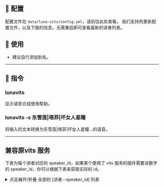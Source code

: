 ## 🎉 配置

配置文件在 `data/luna-vits/config.yml`，请前往此处查看。
我们支持热更新配置文件，以及下面的信息。无需重启即可查看最新的讲者列表。

## 🌈 使用

- 建议自行添加别名。

---

## 🌼 指令

### lunavits

显示语音合成使用帮助。

### lunavits -s 东雪莲|塔菲|坏女人星瞳

将输入的文本转换为东雪莲|塔菲|坏女人星瞳...的语音。

---

## 兼容原vits 服务

下表为每个讲者对应的 speaker_id，如果某个使用了 vits 服务的插件需要该数字的 speaker_id，你可以根据下表来获取实际的 id。
<details>

<summary> 点击展开/折叠 全部的 [讲者--speaker_id] 列表 </summary>

| 讲者 | speaker_id |
| --- | --- |

{speakers}

</details>
